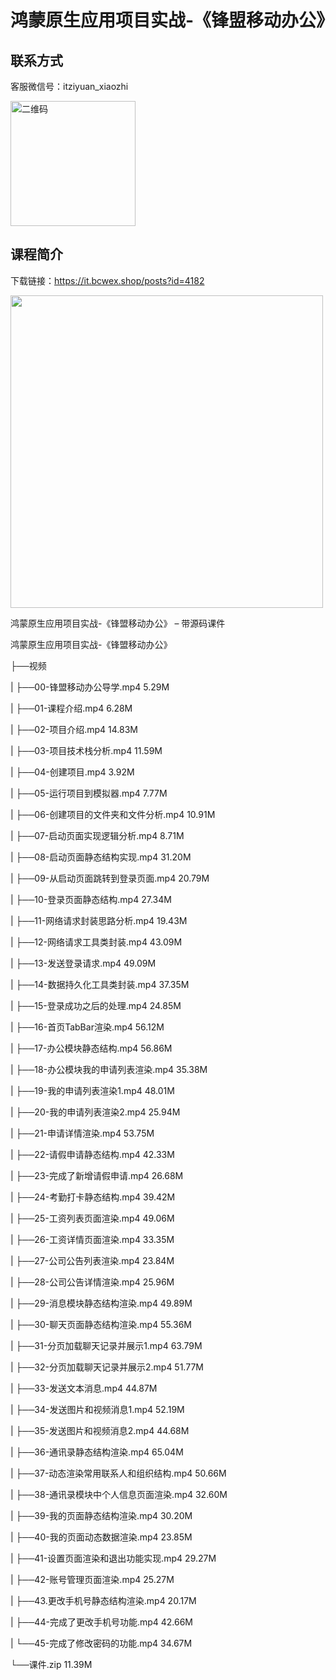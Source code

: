 # 鸿蒙原生应用项目实战-《锋盟移动办公》

## 联系方式

客服微信号：itziyuan_xiaozhi

<img src="https://ziyuanyun.oss-cn-guangzhou.aliyuncs.com/common/20240614073449/666b82192834a.jpg" width="200" height="200" alt="二维码">

## 课程简介

下载链接：https://it.bcwex.shop/posts?id=4182

<img src="https://ziyuanyun.oss-cn-guangzhou.aliyuncs.com/yun/20240621073004/6674bb7c67fcd.jpg" width="500" alt="">

  鸿蒙原生应用项目实战-《锋盟移动办公》 &#8211; 带源码课件

 鸿蒙原生应用项目实战-《锋盟移动办公》



 ├──视频

 | ├──00-锋盟移动办公导学.mp4 5.29M

 | ├──01-课程介绍.mp4 6.28M

 | ├──02-项目介绍.mp4 14.83M

 | ├──03-项目技术栈分析.mp4 11.59M

 | ├──04-创建项目.mp4 3.92M

 | ├──05-运行项目到模拟器.mp4 7.77M

 | ├──06-创建项目的文件夹和文件分析.mp4 10.91M

 | ├──07-启动页面实现逻辑分析.mp4 8.71M

 | ├──08-启动页面静态结构实现.mp4 31.20M

 | ├──09-从启动页面跳转到登录页面.mp4 20.79M

 | ├──10-登录页面静态结构.mp4 27.34M

 | ├──11-网络请求封装思路分析.mp4 19.43M

 | ├──12-网络请求工具类封装.mp4 43.09M

 | ├──13-发送登录请求.mp4 49.09M

 | ├──14-数据持久化工具类封装.mp4 37.35M

 | ├──15-登录成功之后的处理.mp4 24.85M

 | ├──16-首页TabBar渲染.mp4 56.12M

 | ├──17-办公模块静态结构.mp4 56.86M

 | ├──18-办公模块我的申请列表渲染.mp4 35.38M

 | ├──19-我的申请列表渲染1.mp4 48.01M

 | ├──20-我的申请列表渲染2.mp4 25.94M

 | ├──21-申请详情渲染.mp4 53.75M

 | ├──22-请假申请静态结构.mp4 42.33M

 | ├──23-完成了新增请假申请.mp4 26.68M

 | ├──24-考勤打卡静态结构.mp4 39.42M

 | ├──25-工资列表页面渲染.mp4 49.06M

 | ├──26-工资详情页面渲染.mp4 33.35M

 | ├──27-公司公告列表渲染.mp4 23.84M

 | ├──28-公司公告详情渲染.mp4 25.96M

 | ├──29-消息模块静态结构渲染.mp4 49.89M

 | ├──30-聊天页面静态结构渲染.mp4 55.36M

 | ├──31-分页加载聊天记录并展示1.mp4 63.79M

 | ├──32-分页加载聊天记录并展示2.mp4 51.77M

 | ├──33-发送文本消息.mp4 44.87M

 | ├──34-发送图片和视频消息1.mp4 52.19M

 | ├──35-发送图片和视频消息2.mp4 44.68M

 | ├──36-通讯录静态结构渲染.mp4 65.04M

 | ├──37-动态渲染常用联系人和组织结构.mp4 50.66M

 | ├──38-通讯录模块中个人信息页面渲染.mp4 32.60M

 | ├──39-我的页面静态结构渲染.mp4 30.20M

 | ├──40-我的页面动态数据渲染.mp4 23.85M

 | ├──41-设置页面渲染和退出功能实现.mp4 29.27M

 | ├──42-账号管理页面渲染.mp4 25.27M

 | ├──43.更改手机号静态结构渲染.mp4 20.17M

 | ├──44-完成了更改手机号功能.mp4 42.66M

 | └──45-完成了修改密码的功能.mp4 34.67M

 └──课件.zip 11.39M

  